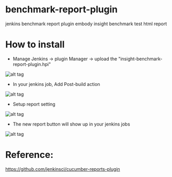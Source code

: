 # benchmark-report-plugin
jenkins benchmark report plugin embody insight benchmark test html report

# How to install
+ Manage Jenkins -> plugin Manager -> upload the "insight-benchmark-report-plugin.hpi" 

![alt tag](http://drive.google.com/uc?export=view&id=0B7LGjD8XYmuueDZPRDBnVmhBZEE)


+ In your jenkins job, Add Post-build action 

![alt tag](http://drive.google.com/uc?export=view&id=0B7LGjD8XYmuuZElZREJvdzlkUUk)


+ Setup report setting

![alt tag](http://drive.google.com/uc?export=view&id=0B7LGjD8XYmuuSnpJdFo1dDBaSTg)


+ The new report button will show up in your jenkins jobs

![alt tag](http://drive.google.com/uc?export=view&id=0B7LGjD8XYmuuOXFwYmJ5blF2Rnc)



# Reference:
https://github.com/jenkinsci/cucumber-reports-plugin
